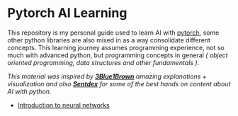 # Pytorch AI Learning
This repository is my personal guide used to learn AI with [pytorch](https://pytorch.org/), some other python libraries are also mixed in as a way consolidate different concepts. This learning journey assumes programming experience, not so much with advanced python, but programming concepts in general _( object oriented programming, data structures and other fundamentals )_.

_This material was inspired by [**3Blue1Brown**](https://www.youtube.com/channel/UCYO_jab_esuFRV4b17AJtAw) amazing explanations + visualization and also [**Sentdex**](https://www.youtube.com/user/sentdex) for some of the best hands on content about AI with python._

+ [Introduction to neural networks](1-neural-networks/1-intro_neural_networks.md)
